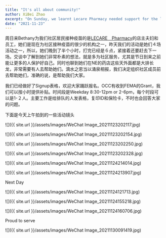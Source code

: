 ```yaml
---
title: "It's all about community!"
author: XiBei Zhao
excerpt: "On Sunday, we learnt Lecare Pharmacy needed support for the long line each day for vaccination at its NE location. Today, the community has been mobilized to extend hands to them. It's all about community!"
date: "2021-11-23"
---
```


周日来Bethany为我们社区居民接种疫苗的是[LECARE　Pharmacy](https://www.lecarepharmacy.com/)的店主夫妇和员工，她们是现在为社区接种疫苗的很少的机构之一，昨天我们的活动是她们４场活动之一，所以，她们晚到了半个小时，打完已经是６点，紧接着还要赶去下一场。交谈中了解到她们非常朴素的想法，就是多为社区服务，尤其是节日到来之前能让更多的人保护好自己。同时也聊到她们在NE的药店这些天外面都是大排长龙，非常需要有人去帮助她们。滴水之恩当以涌泉相报，我们决定组织社区成员前去帮助她们，准确的说，是帮助我们大家。

我们已经做好了Signup表格，欢迎大家踊跃报名。OCC有收到FEMA的Grant，我们可以按小时提供补贴。时间段是Weekday 8:30-12pm or 2-6pm，每个时段可以是1-２人。主要工作是给排队的人发表格，复印ID和保险卡，不时也会回答大家的问题。

下面是今天上午拍到的一些活动镜头

![]({{ site.url }}/assets/images/WeChat Image_20211123202117.jpg)

![]({{ site.url }}/assets/images/WeChat Image_20211123202154.jpg)

![]({{ site.url }}/assets/images/WeChat Image_20211123202250.jpg)

![]({{ site.url }}/assets/images/WeChat Image_20211123202328.jpg)

![]({{ site.url }}/assets/images/WeChat Image_20211124214014.jpg)

![]({{ site.url }}/assets/images/WeChat Image_20211124213907.jpg)

Next Day

![]({{ site.url }}/assets/images/WeChat Image_20211124121713.jpg)

![]({{ site.url }}/assets/images/WeChat Image_20211124155218.jpg)

![]({{ site.url }}/assets/images/WeChat Image_20211124160706.jpg)

Proud to serve

![]({{ site.url }}/assets/images/WeChat Image_20211130091419.jpg)
